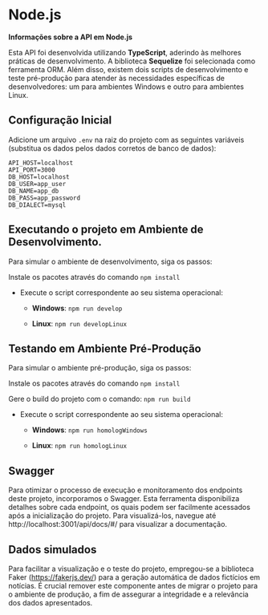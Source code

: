 # Node.js

**Informações sobre a API em Node.js**

Esta API foi desenvolvida utilizando **TypeScript**, aderindo às melhores práticas de desenvolvimento. A biblioteca **Sequelize** foi selecionada como ferramenta ORM. Além disso, existem dois scripts de desenvolvimento e teste pré-produção para atender às necessidades específicas de desenvolvedores: um para ambientes Windows e outro para ambientes Linux.

## Configuração Inicial

Adicione um arquivo `.env` na raiz do projeto com as seguintes variáveis (substitua os dados pelos dados corretos de banco de dados):

```
API_HOST=localhost
API_PORT=3000
DB_HOST=localhost
DB_USER=app_user
DB_NAME=app_db
DB_PASS=app_password
DB_DIALECT=mysql
```

## Executando o projeto em Ambiente de Desenvolvimento.

Para simular o ambiente de desenvolvimento, siga os passos:

Instale os pacotes através do comando
	`npm install`

-   Execute o script correspondente ao seu sistema operacional:
	-   **Windows**:
	`npm run develop`

	-   **Linux**:
	 `npm run developLinux`

## Testando em Ambiente Pré-Produção

Para simular o ambiente pré-produção, siga os passos:

Instale os pacotes através do comando
	`npm install`

Gere o build do projeto com o comando:
    `npm run build`

-   Execute o script correspondente ao seu sistema operacional:
	-   **Windows**:
	`npm run homologWindows`

	-   **Linux**:
	 `npm run homologLinux`

## Swagger
Para otimizar o processo de execução e monitoramento dos endpoints deste projeto, incorporamos o Swagger. Esta ferramenta disponibiliza detalhes sobre cada endpoint, os quais podem ser facilmente acessados após a inicialização do projeto. Para visualizá-los, navegue até http://localhost:3001/api/docs/#/ para visualizar a documentação.

## Dados simulados
Para facilitar a visualização e o teste do projeto, empregou-se a biblioteca Faker (https://fakerjs.dev/) para a geração automática de dados fictícios em notícias. É crucial remover este componente antes de migrar o projeto para o ambiente de produção, a fim de assegurar a integridade e a relevância dos dados apresentados.